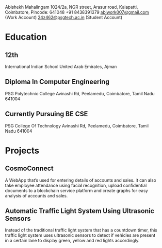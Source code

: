 Abishekh Mahalingam 
1024/2a, NGR street, Arasur road, Kalapatti, Coimbatore, Pincode: 641048 
+91 8438391379 
abiwork007@gmail.com (Work Account) 
24z462@psgtech.ac.in (Student Account)


# Education 
## 12th  
International Indian School 
United Arab Emirates, Ajman 

## Diploma In Computer Engineering 
PSG Polytechnic College 
Avinashi Rd, Peelamedu, Coimbatore, Tamil Nadu 641004 

## Currently Pursuing BE CSE
PSG College Of Technology
Avinashi Rd, Peelamedu, Coimbatore, Tamil Nadu 641004

# Projects 
## CosmoConnect 
A WebApp that’s used for entering details of accounts and sales. It can also take employee 
attendance using facial recognition, upload confidential documents to a blockchain service 
platform and create graphs for easy analysis of accounts and sales. 

## Automatic Traffic Light System Using Ultrasonic Sensors 
Instead of the traditional traffic light system that has a countdown timer, this traffic light system 
uses ultrasonic sensors to detect if vehicles are present in a certain lane to display green, yellow 
and red lights accordingly. 
